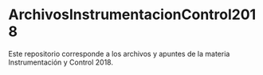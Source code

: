 # ArchivosInstrumentacionControl2018

Este repositorio corresponde a los archivos y apuntes de la materia Instrumentación y Control 2018.
